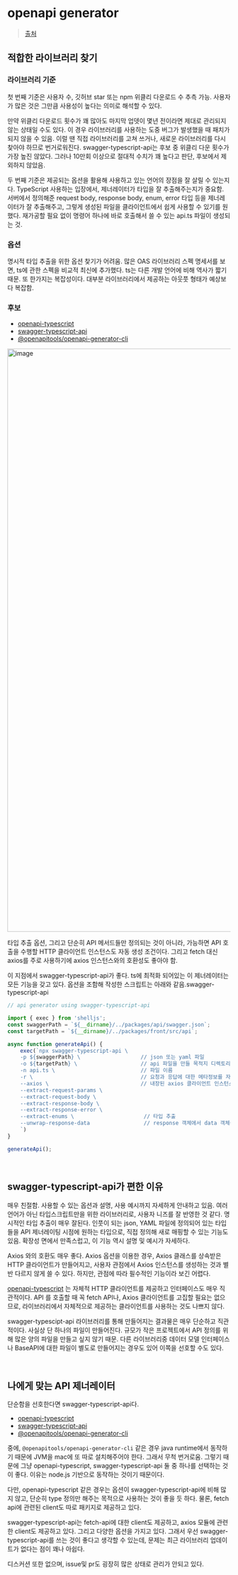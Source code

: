 # openapi generator

> [출처](https://yozm.wishket.com/magazine/detail/2387/)

## 적합한 라이브러리 찾기

### 라이브러리 기준

첫 번째 기준은 사용자 수, 깃허브 star 또는 npm 위클리 다운로드 수 추측 가능. 사용자가 많은 것은 그만큼 사용성이 높다는 의미로 해석할 수 있다.

만약 위클리 다운로드 횟수가 꽤 많아도 마지막 업뎃이 몇년 전이라면 제대로 관리되지 않는 상태일 수도 있다. 이 경우 라이브러리를 사용하는 도중 버그가 발생했을 때 패치가 되지 않을 수 있음. 이럴 땐 직접 라이브러리를 고쳐 쓰거나, 새로운 라이브러리를 다시 찾아야 하므로 번거로워진다. swagger-typescript-api는 후보 중 위클리 다운 횟수가 가장 높진 않았다. 그러나 10만회 이상으로 절대적 수치가 꽤 높다고 판단, 후보에서 제외하지 않았음.

두 번째 기준은 제공되는 옵션을 활용해 사용하고 있는 언어의 장점을 잘 살릴 수 있는지다. TypeScript 사용하는 입장에서, 제너레이터가 타입을 잘 추출해주는지가 중요함. 서버에서 정의해준 request body, response body, enum, error 타입 등을 제너레이터가 잘 추출해주고, 그렇게 생성된 파일을 클라이언트에서 쉽게 사용할 수 있기를 원했다. 재가공할 필요 없이 명령어 하나에 바로 호출해서 쓸 수 있는 api.ts 파일이 생성되는 것.

### 옵션

명시적 타입 추출을 위한 옵션 찾기가 어려움. 많은 OAS 라이브러리 스펙 명세서를 보면, ts에 관한 스펙을 비교적 최신에 추가했다. ts는 다른 개발 언어에 비해 역사가 짧기 때문. 또 한가지는 복잡성이다. 대부분 라이브러리에서 제공하는 아웃풋 형태가 예상보다 복잡함.

### 후보

- [openapi-typescript](https://www.npmjs.com/package/openapi-typescript)
- [swagger-typescript-api](https://www.npmjs.com/package/swagger-typescript-api)
- [@openapitools/openapi-generator-cli](https://www.npmjs.com/package/@openapitools/openapi-generator-cli)

<img width="1317" alt="image" src="https://github.com/pozafly/TIL/assets/59427983/676bbd31-7995-41bf-a7e1-7d95b9184a30">

타입 추출 옵션, 그리고 단순히 API 메서드들만 정의되는 것이 아니라, 가능하면 API 호출을 수행할 HTTP 클라이언트 인스턴스도 자동 생성 조건이다. 그리고 fetch 대신 axios를 주로 사용하기에 axios 인스턴스와의 호환성도 좋아야 함.

이 지점에서 swagger-typescript-api가 좋다. ts에 최적화 되어있는 이 제너레이터는 모든 기능을 갖고 있다. 옵션을 조함해 작성한 스크립트는 아래와 같음.swagger-typescript-api

```js
// api generator using swagger-typescript-api

import { exec } from 'shelljs';
const swaggerPath = `${__dirname}/../packages/api/swagger.json`;
const targetPath = `${__dirname}/../packages/front/src/api`;

async function generateApi() {
    exec(`npx swagger-typescript-api \
    -p ${swaggerPath} \                   // json 또는 yaml 파일
    -o ${targetPath} \                    // api 파일을 만들 목적지 디렉토리
    -n api.ts \                           // 파일 이름
    -r \                                  // 요청과 응답에 대한 메타정보를 자세하게 생성
    --axios \                             // 내장된 axios 클라이언트 인스턴스 사용
    --extract-request-params \
    --extract-request-body \
    --extract-response-body \
    --extract-response-error \
    --extract-enums \                      // 타입 추출
    --unwrap-response-data                 // response 객체에서 data 객체를 꺼내어 해줌
    `)
}

generateApi();
```

<br/>

## swagger-typescript-api가 편한 이유

매우 친절함. 사용할 수 있는 옵션과 설명, 사용 예시까지 자세하게 안내하고 있음. 여러 언어가 아닌 타입스크립트만을 위한 라이브러리로, 사용자 니즈를 잘 반영한 것 같다. 명시적인 타입 추출이 매우 잘된다. 인풋이 되는 json, YAML 파일에 정의되어 있는 타입들을 API 제너레이팅 시점에 원하는 타입으로, 직접 정의해 새로 매핑할 수 있는 기능도 있음. 확장성 면에서 만족스럽고, 이 기능 역시 설명 및 예시가 자세하다.

Axios 와의 호환도 매우 좋다. Axios 옵션을 이용한 경우, Axios 클래스를 상속받은 HTTP 클라이언트가 만들어지고, 사용자 관점에서 Axios 인스턴스를 생성하는 것과 별반 다르지 않게 쓸 수 있다. 하지만, 관점에 따라 필수적인 기능이라 보긴 어렵다.

[openapi-typescript](https://www.npmjs.com/package/openapi-typescript) 는 자체적 HTTP 클라이언트를 제공하고 인터페이스도 매우 직관적이다. API 를 호출할 때 꼭 fetch API나, Axios 클라이언트를 고집할 필요는 없으므로, 라이브러리에서 자체적으로 제공하는 클라이언트를 사용하는 것도 나쁘지 않다.

swagger-typescipt-api 라이브러리를 통해 만들어지는 결과물은 매우 단순하고 직관적이다. 사실상 단 하나의 파일이 만들어진다. 규모가 작은 프로젝트에서 API 정의를 위해 많은 양의 파일을 만들고 싶지 않기 때문. 다른 라이브러리중 데이터 모델 인터페이스나 BaseAPI에 대한 파일이 별도로 만들어지는 경우도 있어 이쪽을 선호할 수도 있다.

<br/>

## 나에게 맞는 API 제너레이터

단순함을 선호한다면 swagger-typescript-api다.

- [openapi-typescript](https://www.npmjs.com/package/openapi-typescript)
- [swagger-typescript-api](https://www.npmjs.com/package/swagger-typescript-api)
- [@openapitools/openapi-generator-cli](https://www.npmjs.com/package/@openapitools/openapi-generator-cli)

중에, `@openapitools/openapi-generator-cli` 같은 경우 java runtime에서 동작하기 때문에 JVM을 mac에 또 따로 설치해주어야 한다. 그래서 무척 번거로움. 그렇기 때문에 그냥 openapi-typescript, swagger-typescript-api 둘 중 하나를 선택하는 것이 좋다. 이유는 node.js 기반으로 동작하는 것이기 때문이다.

다만, openapi-typescript 같은 경우는 옵션이 swagger-typescript-api에 비해 많지 않고, 단순히 type 정의만 해주는 목적으로 사용하는 것이 좋을 듯 하다. 물론, fetch api에 관련된 client도 따로 패키지로 제공하고 있다.

swagger-typescript-api는 fetch-api에 대한 client도 제공하고, axios 모듈에 관련한 client도 제공하고 있다. 그리고 다양한 옵션을 가지고 있다. 그래서 우선 swagger-typescript-api를 쓰는 것이 좋다고 생각할 수 있는데, 문제는 최근 라이브러리 업데이트가 없다는 점이 꽤나 아쉽다.

디스커션 또한 없으며, issue및 pr도 굉장히 많은 상태로 관리가 안되고 있다.

